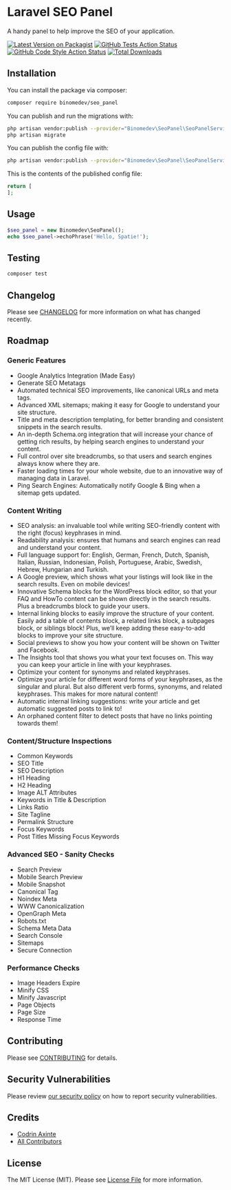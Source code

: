 #  Laravel SEO Panel

A handy panel to help improve the SEO of your application.

[![Latest Version on Packagist](https://img.shields.io/packagist/v/binomedev/seo_panel.svg?style=flat-square)](https://packagist.org/packages/binomedev/seo_panel)
[![GitHub Tests Action Status](https://img.shields.io/github/workflow/status/binomedev/seo_panel/run-tests?label=tests)](https://github.com/binomedev/seo_panel/actions?query=workflow%3Arun-tests+branch%3Amaster)
[![GitHub Code Style Action Status](https://img.shields.io/github/workflow/status/binomedev/seo_panel/Check%20&%20fix%20styling?label=code%20style)](https://github.com/binomedev/seo_panel/actions?query=workflow%3A"Check+%26+fix+styling"+branch%3Amaster)
[![Total Downloads](https://img.shields.io/packagist/dt/binomedev/seo_panel.svg?style=flat-square)](https://packagist.org/packages/binomedev/seo_panel)

## Installation

You can install the package via composer:

```bash
composer require binomedev/seo_panel
```

You can publish and run the migrations with:

```bash
php artisan vendor:publish --provider="Binomedev\SeoPanel\SeoPanelServiceProvider" --tag="seo_panel-migrations"
php artisan migrate
```

You can publish the config file with:
```bash
php artisan vendor:publish --provider="Binomedev\SeoPanel\SeoPanelServiceProvider" --tag="seo_panel-config"
```

This is the contents of the published config file:

```php
return [
];
```

## Usage

```php
$seo_panel = new Binomedev\SeoPanel();
echo $seo_panel->echoPhrase('Hello, Spatie!');
```

## Testing

```bash
composer test
```

## Changelog

Please see [CHANGELOG](CHANGELOG.md) for more information on what has changed recently.

## Roadmap

### Generic Features
- Google Analytics Integration (Made Easy)
- Generate SEO Metatags
- Automated technical SEO improvements, like canonical URLs and meta tags.
- Advanced XML sitemaps; making it easy for Google to understand your site structure.
- Title and meta description templating, for better branding and consistent snippets in the search results.
- An in-depth Schema.org integration that will increase your chance of getting rich results, by helping search engines to understand your content.
- Full control over site breadcrumbs, so that users and search engines always know where they are.
- Faster loading times for your whole website, due to an innovative way of managing data in Laravel.
- Ping Search Engines: Automatically notify Google & Bing when a sitemap gets updated.

### Content Writing
- SEO analysis: an invaluable tool while writing SEO-friendly content with the right (focus) keyphrases in mind.
- Readability analysis: ensures that humans and search engines can read and understand your content.
- Full language support for: English, German, French, Dutch, Spanish, Italian, Russian, Indonesian, Polish, Portuguese, Arabic, Swedish, Hebrew, Hungarian and Turkish.
- A Google preview, which shows what your listings will look like in the search results. Even on mobile devices!
- Innovative Schema blocks for the WordPress block editor, so that your FAQ and HowTo content can be shown directly in the search results. Plus a breadcrumbs block to guide your users.
- Internal linking blocks to easily improve the structure of your content. Easily add a table of contents block, a related links block, a subpages block, or siblings block! Plus, we’ll keep adding these easy-to-add blocks to improve your site structure.
- Social previews to show you how your content will be shown on Twitter and Facebook.
- The Insights tool that shows you what your text focuses on. This way you can keep your article in line with your keyphrases.
- Optimize your content for synonyms and related keyphrases.
- Optimize your article for different word forms of your keyphrases, as the singular and plural. But also different verb forms, synonyms, and related keyphrases. This makes for more natural content!
- Automatic internal linking suggestions: write your article and get automatic suggested posts to link to!
- An orphaned content filter to detect posts that have no links pointing towards them!

### Content/Structure Inspections
- Common Keywords
- SEO Title
- SEO Description
- H1 Heading
- H2 Heading
- Image ALT Attributes
- Keywords in Title & Description
- Links Ratio
- Site Tagline
- Permalink Structure
- Focus Keywords 
- Post Titles Missing Focus Keywords

### Advanced SEO - Sanity Checks

- Search Preview
- Mobile Search Preview
- Mobile Snapshot
- Canonical Tag
- Noindex Meta 
- WWW Canonicalization
- OpenGraph Meta
- Robots.txt
- Schema Meta Data
- Search Console
- Sitemaps
- Secure Connection

### Performance Checks

- Image Headers Expire
- Minify CSS
- Minify Javascript
- Page Objects
- Page Size
- Response Time


## Contributing

Please see [CONTRIBUTING](.github/CONTRIBUTING.md) for details.

## Security Vulnerabilities

Please review [our security policy](../../security/policy) on how to report security vulnerabilities.

## Credits

- [Codrin Axinte](https://github.com/codrin-axinte)
- [All Contributors](../../contributors)

## License

The MIT License (MIT). Please see [License File](LICENSE.md) for more information.
